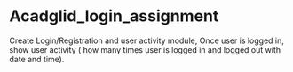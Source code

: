 # Acadglid_login_assignment
Create Login/Registration and user activity module, Once user is logged in, show user activity ( how many times user is logged in and logged out with date and time).
